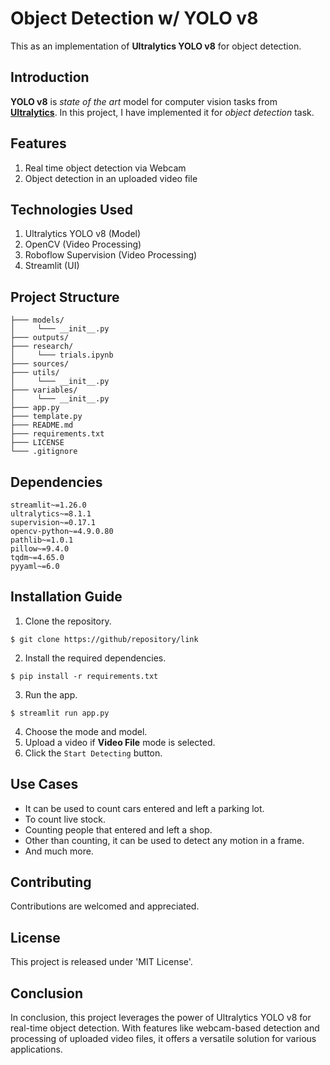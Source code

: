 # Object Detection w/ YOLO v8
This as an implementation of **Ultralytics YOLO v8** for object detection.
## Introduction
**YOLO v8** is _state of the art_ model for computer vision tasks from **[Ultralytics](https://www.ultralytics.com)**. In this project, I have implemented it for _object detection_ task.
## Features
1. Real time object detection via Webcam
2. Object detection in an uploaded video file
## Technologies Used
1. Ultralytics YOLO v8 (Model)
2. OpenCV (Video Processing)
3. Roboflow Supervision (Video Processing)
4. Streamlit (UI)
## Project Structure
```
├─── models/
│     └─── __init__.py
├─── outputs/
├─── research/
│     └─── trials.ipynb
├─── sources/
├─── utils/
│     └─── __init__.py
├─── variables/
│     └─── __init__.py
├─── app.py
├─── template.py
├─── README.md
├─── requirements.txt
├─── LICENSE
└─── .gitignore
```
## Dependencies
```text
streamlit~=1.26.0
ultralytics~=8.1.1
supervision~=0.17.1
opencv-python~=4.9.0.80
pathlib~=1.0.1
pillow~=9.4.0
tqdm~=4.65.0
pyyaml~=6.0
```
## Installation Guide
1. Clone the repository.
```
$ git clone https://github/repository/link
```
2. Install the required dependencies.
```
$ pip install -r requirements.txt
```
3. Run the app.
```
$ streamlit run app.py
```
4. Choose the mode and model.
5. Upload a video if **Video File** mode is selected.
6. Click the ```Start Detecting``` button.
## Use Cases
- It can be used to count cars entered and left a parking lot.
- To count live stock.
- Counting people that entered and left a shop.
- Other than counting, it can be used to detect any motion in a frame.
- And much more.
## Contributing
Contributions are welcomed and appreciated.
## License
This project is released under 'MIT License'.
## Conclusion
In conclusion, this project leverages the power of Ultralytics YOLO v8 
for real-time object detection. With features like webcam-based detection
and processing of uploaded video files, it offers a versatile solution for
various applications.
